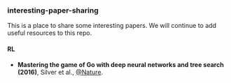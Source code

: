 ###  interesting-paper-sharing

This is a place to share some interesting papers. We will continue to add useful resources to this repo.

#### RL

- **Mastering the game of Go with deep neural networks and tree search (2016)**, Silver et al., [@Nature](https://www.nature.com/articles/nature16961).
